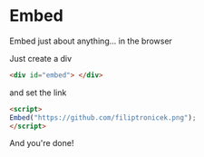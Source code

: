 # Embed
Embed just about anything... in the browser

Just create a div
```html
<div id="embed"> </div>
```
and set the link
```html
<script> 
Embed("https://github.com/filiptronicek.png");
</script>
```
And you're done!
